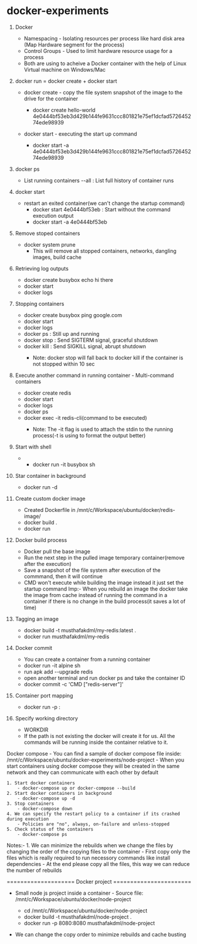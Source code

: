 # docker-experiments
1. Docker
	- Namespacing - Isolating resources per process like hard disk area (Map Hardware segment for the process)
	- Control Groups - Used to limit hardware resource usage for a process
	- Both are using to acheive a Docker container with the help of Linux Virtual machine on Windows/Mac
	
2. docker run = docker create + docker start
	- docker create - copy the file system snapshot of the image to the drive for the container
		- docker create hello-world
		  4e0444bf53eb3d429b144fe9631ccc801821e75ef1dcfad572645274ede98939
		  
	- docker start  - executing the start up command
		- docker start -a 4e0444bf53eb3d429b144fe9631ccc801821e75ef1dcfad572645274ede98939
		  <command execution output>

3. docker ps
	- List running containers
	--all : List full history of container runs
	
4. docker start
	- restart an exited container(we can't change the startup command)
		- docker start 4e0444bf53eb : Start without the command execution output
		- docker start -a 4e0444bf53eb

5. Remove stoped containers
	- docker system prune
		- This will remove all stopped containers, networks, dangling images, build cache
		
6. Retrieving log outputs
	- docker create busybox echo hi there
	- docker start <container id from the above commmand>
	- docker logs <container id from of the started container>

7. Stopping containers
	- docker create busybox ping google.com
	- docker start <container id>
	- docker logs <container id> 
	- docker ps : Still up and running
	- docker stop <container id> : Send SIGTERM signal, graceful shutdown
	- docker kill <container id> : Send SIGKILL signal, abrupt shutdown
		- Note: docker stop will fall back to docker kill if the container is not stopped within 10 sec
	
8. Execute another command in running container - Multi-command containers
	- docker create redis
	- docker start <container id>
	- docker logs <container id>
	- docker ps
	- docker exec -it <container id> redis-cli(command to be executed)
		- Note: The -it flag is used to attach the stdin to the running process(-t is using to format the output better)
		
9. Start with shell
	- - docker run -it busybox sh
	
10. Star container in background
	- docker run -d <docker image>
	
10. Create custom docker image
	- Created Dockerfile in /mnt/c/Workspace/ubuntu/docker/redis-image/
	- docker build .
	- docker run <image id which you will get from the above command output>
	
11. Docker build process
	- Docker pull the base image
	- Run the next step in the pulled image temporary container(remove after the execution)
	- Save a snapshot of the file system after execution of the commmand, then it will continue
	- CMD won't execute while building the image instead it just set the startup command
	Imp:- When you rebuild an image the docker take the image from cache instead of running the command in a container if there is no change in the build process(it saves a lot of time)
	
12. Tagging an image
	- docker build -t musthafakdml/my-redis:latest .
	- docker run musthafakdml/my-redis
	
13. Docker commit 
	- You can create a container from a running container
	- docker run -it alpine sh
	- run apk add --upgrade redis
	- open another terminal and run docker ps and take the container ID
	- docker commit -c 'CMD ["redis-server"]' <container id>
	
14. Container port mapping
	- docker run -p <localhost port>:<container port> <image name>
	
15. Specify working directory
	- WORKDIR <path inside the container> 
	- If the path is not existing the docker will create it for us. All the commands will be running inside the container relative to it.



Docker compose
	- You can find a sample of docker compose file inside: /mnt/c/Workspace/ubuntu/docker-experiments/node-project
	- When you start containers using docker compose they will be created in the same network and they can communicate with each other by default
	
	1. Start docker containers
		- docker-compose up or docker-compose --build
	2. Start docker containers in background
		- docker-compose up -d
	3. Stop containers
		- docker-compose down
	4. We can specify the restart policy to a container if its crashed during execution
		- Policies are "no", always, on-failure and unless-stopped
	5. Check status of the containers
		- docker-compose ps


Notes:-
	1. We can minimize the rebuilds when we change the files by changing the order of the copying files to the container
		- First copy only the files which is really required to run necessory commands like install dependencies
		- At the end please copy all the files, this way we can reduce the number of rebuilds


==================== Docker project =======================
- Small node js project inside a container -
  Source file: /mnt/c/Workspace/ubuntu/docker/node-project

	- cd /mnt/c/Workspace/ubuntu/docker/node-project
	- docker build -t musthafakdml/node-project .
	- docker run -p 8080:8080 musthafakdml/node-project
- We can change the copy order to minimize rebuilds and cache busting


